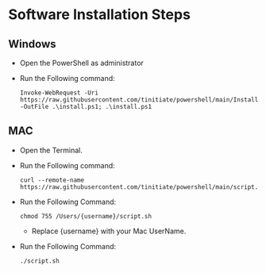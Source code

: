 # Software Installation Steps

## Windows
- Open the PowerShell as administrator 
- Run the Following command:

  ```
  Invoke-WebRequest -Uri https://raw.githubusercontent.com/tinitiate/powershell/main/Installs.ps1 -OutFile .\install.ps1; .\install.ps1
  ```


## MAC
- Open the Terminal.
- Run the Following command:

  ```
  curl --remote-name https://raw.githubusercontent.com/tinitiate/powershell/main/script.sh
  ```
- Run the Following Command:

  ```
  chmod 755 /Users/{username}/script.sh
  ```
  - Replace {username} with your Mac UserName.
  
- Run the Following Command:
  
  ```
  ./script.sh
  ```
